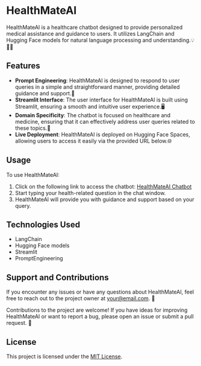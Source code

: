 # HealthMateAI

HealthMateAI is a healthcare chatbot designed to provide personalized medical assistance and guidance to users. It utilizes LangChain and Hugging Face models for natural language processing and understanding.💡👩‍⚕️

## Features

- **Prompt Engineering**: HealthMateAI is designed to respond to user queries in a simple and straightforward manner, providing detailed guidance and support.🚀
- **Streamlit Interface**: The user interface for HealthMateAI is built using Streamlit, ensuring a smooth and intuitive user experience.🖥️
- **Domain Specificity**: The chatbot is focused on healthcare and medicine, ensuring that it can effectively address user queries related to these topics.💊
- **Live Deployment**: HealthMateAI is deployed on Hugging Face Spaces, allowing users to access it easily via the provided URL below.🌐

## Usage

To use HealthMateAI:
1. Click on the following link to access the chatbot: [HealthMateAI Chatbot](https://huggingface.co/spaces/rajeshk10/HealthMate-AI)
2. Start typing your health-related question in the chat window.
3. HealthMateAI will provide you with guidance and support based on your query.

## Technologies Used

- LangChain
- Hugging Face models
- Streamlit
- PromptEngineering

## Support and Contributions

If you encounter any issues or have any questions about HealthMateAI, feel free to reach out to the project owner at [your@email.com](rajesh.kofficialmail@gmail.com). 📧

Contributions to the project are welcome! If you have ideas for improving HealthMateAI or want to report a bug, please open an issue or submit a pull request. 🤝

## License

This project is licensed under the [MIT License](https://opensource.org/license/mit).

